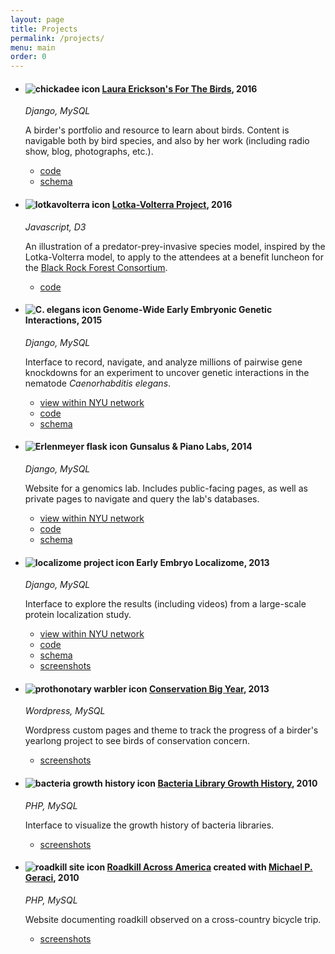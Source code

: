```yaml
---
layout: page
title: Projects
permalink: /projects/
menu: main
order: 0
---
```


- #### ![chickadee icon](/images/favicons/chickadee.ico) [Laura Erickson's For The Birds](http://www.lauraerickson.com), 2016

  *Django, MySQL*

  A birder's portfolio and resource to learn about birds. Content is navigable
  both by bird species, and also by her work
  (including radio show, blog, photographs, etc.).

  - [code](http://github.com/katur/forthebirds)
  - [schema](https://www.lucidchart.com/documents/view/a75393ca-f3ce-45e0-8658-e901ae2e41a0)


- #### ![lotkavolterra icon](/images/favicons/lotkavolterra.ico) [Lotka-Volterra Project](http://lotkavolterra.katherineerickson.com), 2016

  *Javascript, D3*

  An illustration of a predator-prey-invasive species model, inspired by the
  Lotka-Volterra model, to apply to the attendees at a benefit luncheon for the
  [Black Rock Forest Consortium](http://blackrockforest.org).

  - [code](http://github.com/katur/lotkavolterra)


- #### ![C. elegans icon](/images/favicons/elegans.ico) Genome-Wide Early Embryonic Genetic Interactions, 2015

  *Django, MySQL*

  Interface to record, navigate, and analyze millions of pairwise gene
  knockdowns for an experiment to uncover genetic interactions in the
  nematode *Caenorhabditis elegans*.

  - [view within NYU network](http://eegi.bio.nyu.edu)
  - [code](http://github.com/katur/eegi)
  - [schema](https://www.lucidchart.com/documents/view/18217c4a-69c6-44f8-bf4f-0acf15e28973)


- #### ![Erlenmeyer flask icon](/images/favicons/erlenmeyer.ico) Gunsalus &amp; Piano Labs, 2014

  *Django, MySQL*

  Website for a genomics lab. Includes public-facing pages, as well as private
  pages to navigate and query the lab's databases.

  - [view within NYU network](http://gunsaluspiano.bio.nyu.edu)
  - [code](http://github.com/katur/gunsiano)
  - [schema](https://www.lucidchart.com/documents/view/149b1a73-c8c0-46cf-bc42-2841b784b69a)


- #### ![localizome project icon](/images/favicons/localizome.ico) Early Embryo Localizome, 2013

  *Django, MySQL*

  Interface to explore the results (including videos) from a large-scale
  protein localization study.

  - [view within NYU network](http://eelocalizome.bio.nyu.edu)
  - [code](http://github.com/katur/localizome)
  - [schema](https://www.lucidchart.com/documents/view/7b1804c6-01fd-47b8-b79d-db626749afdc)
  - [screenshots](/screenshots.html#localizome)


- #### ![prothonotary warbler icon](/images/favicons/prothonotary.ico) [Conservation Big Year](http://www.conservationbigyear.com), 2013

  *Wordpress, MySQL*

  Wordpress custom pages and theme to track the progress of a
  birder's yearlong project to see birds of conservation concern.

  - [screenshots](/screenshots.html#big-year)


- #### ![bacteria growth history icon](/images/favicons/bacteria.ico) [Bacteria Library Growth History](http://lab.katherineerickson.com), 2010

  *PHP, MySQL*

  Interface to visualize the growth history of bacteria libraries.

  - [screenshots](/screenshots.html#bacteria)


- #### ![roadkill site icon](/images/favicons/roadkill.ico) [Roadkill Across America](http://roadkill.michaelgeraci.com/) created with [Michael P. Geraci](http://michaelgeraci.com), 2010

  *PHP, MySQL*

  Website documenting roadkill observed on a cross-country
  bicycle trip.

  - [screenshots](/screenshots.html#roadkill)
